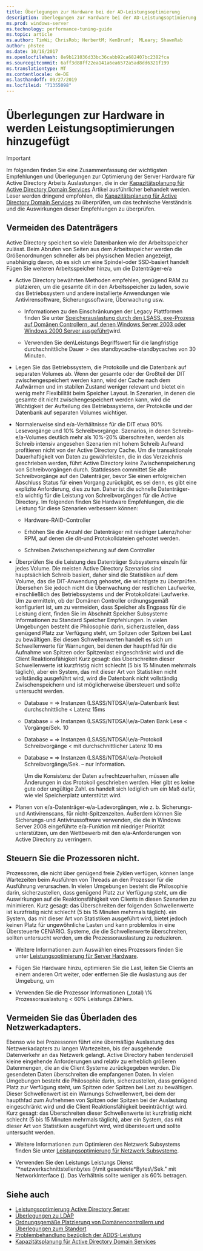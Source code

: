 ```yaml
---
title: Überlegungen zur Hardware bei der AD-Leistungsoptimierung
description: Überlegungen zur Hardware bei der AD-Leistungsoptimierung
ms.prod: windows-server
ms.technology: performance-tuning-guide
ms.topic: article
ms.author: TimWi; ChrisRob; HerbertM; KenBrumf;  MLeary; ShawnRab
author: phstee
ms.date: 10/16/2017
ms.openlocfilehash: 8e9b121036d33bc36cabb92ca682407bc2382fca
ms.sourcegitcommit: 6aff3d88ff22ea141a6ea6572a5ad8dd6321f199
ms.translationtype: MT
ms.contentlocale: de-DE
ms.lasthandoff: 09/27/2019
ms.locfileid: "71355098"
---
```

# <a name="hardware-considerations-in-adds-performance-tuning"></a>Überlegungen zur Hardware in werden Leistungsoptimierungen hinzugefügt 

>[!Important]
> Im folgenden finden Sie eine Zusammenfassung der wichtigsten Empfehlungen und Überlegungen zur Optimierung der Server Hardware für Active Directory Arbeits Auslastungen, die in der [Kapazitätsplanung für Active Directory Domain Services](https://go.microsoft.com/fwlink/?LinkId=324566) Artikel ausführlicher behandelt werden. Leser werden dringend empfohlen, die [Kapazitätsplanung für Active Directory Domain Services](https://go.microsoft.com/fwlink/?LinkId=324566) zu überprüfen, um das technische Verständnis und die Auswirkungen dieser Empfehlungen zu überprüfen.

## <a name="avoid-going-to-disk"></a>Vermeiden des Datenträgers

Active Directory speichert so viele Datenbanken wie der Arbeitsspeicher zulässt. Beim Abrufen von Seiten aus dem Arbeitsspeicher werden die Größenordnungen schneller als bei physischen Medien angezeigt, unabhängig davon, ob es sich um eine Spindel-oder SSD-basiert handelt Fügen Sie weiteren Arbeitsspeicher hinzu, um die Datenträger-e/a

-   Active Directory bewährten Methoden empfehlen, genügend RAM zu platzieren, um die gesamte dit in den Arbeitsspeicher zu laden, sowie das Betriebssystem und andere installierte Anwendungen wie Antivirensoftware, Sicherungssoftware, Überwachung usw.

    -   Informationen zu den Einschränkungen der Legacy Plattformen finden Sie unter [Speicherauslastung durch den LSASS. exe-Prozess auf Domänen Controllern, auf denen Windows Server 2003 oder Windows 2000 Server ausgeführt](https://support.microsoft.com/kb/308356)wird.

    -   Verwenden Sie den\\Leistungs Begriffswert für die langfristige durchschnittliche Dauer &gt; des standbycache-standbycaches von 30 Minuten.

-   Legen Sie das Betriebssystem, die Protokolle und die Datenbank auf separaten Volumes ab. Wenn der gesamte oder der Großteil der DIT zwischengespeichert werden kann, wird der Cache nach dem Aufwärmen und im stabilen Zustand weniger relevant und bietet ein wenig mehr Flexibilität beim Speicher Layout. In Szenarien, in denen die gesamte dit nicht zwischengespeichert werden kann, wird die Wichtigkeit der Aufteilung des Betriebssystems, der Protokolle und der Datenbank auf separaten Volumes wichtiger.

-   Normalerweise sind e/a-Verhältnisse für die DIT etwa 90% Lesevorgänge und 10% Schreibvorgänge. Szenarios, in denen Schreib-e/a-Volumes deutlich mehr als 10%-20% überschreiten, werden als Schreib intensiv angesehen Szenarien mit hohem Schreib Aufwand profitieren nicht von der Active Directory Cache. Um die transaktionale Dauerhaftigkeit von Daten zu gewährleisten, die in das Verzeichnis geschrieben werden, führt Active Directory keine Zwischenspeicherung von Schreibvorgängen durch. Stattdessen committet Sie alle Schreibvorgänge auf den Datenträger, bevor Sie einen erfolgreichen Abschluss Status für einen Vorgang zurückgibt, es sei denn, es gibt eine explizite Anforderung, dies zu tun. Daher ist die schnelle Datenträger-e/a wichtig für die Leistung von Schreibvorgängen für die Active Directory. Im folgenden finden Sie Hardware Empfehlungen, die die Leistung für diese Szenarien verbessern können:

    -   Hardware-RAID-Controller

    -   Erhöhen Sie die Anzahl der Datenträger mit niedriger Latenz/hoher RPM, auf denen die dit-und Protokolldateien gehostet werden.

    -   Schreiben Zwischenspeicherung auf dem Controller

-   Überprüfen Sie die Leistung des Datenträger Subsystems einzeln für jedes Volume. Die meisten Active Directory Szenarios sind hauptsächlich Schreib basiert, daher sind die Statistiken auf dem Volume, das die DIT-Anwendung gehostet, die wichtigste zu überprüfen. Übersehen Sie jedoch nicht die Überwachung der restlichen Laufwerke, einschließlich des Betriebssystems und der Protokolldatei Laufwerke. Um zu ermitteln, ob der Domänen Controller ordnungsgemäß konfiguriert ist, um zu vermeiden, dass Speicher als Engpass für die Leistung dient, finden Sie im Abschnitt Speicher Subsysteme Informationen zu Standard Speicher Empfehlungen. In vielen Umgebungen besteht die Philosophie darin, sicherzustellen, dass genügend Platz zur Verfügung steht, um Spitzen oder Spitzen bei Last zu bewältigen. Bei diesen Schwellenwerten handelt es sich um Schwellenwerte für Warnungen, bei denen der haupthfad für die Aufnahme von Spitzen oder Spitzenlast eingeschränkt wird und die Client Reaktionsfähigkeit Kurz gesagt: das Überschreiten dieser Schwellenwerte ist kurzfristig nicht schlecht (5 bis 15 Minuten mehrmals täglich), aber ein System, das mit dieser Art von Statistiken nicht vollständig ausgeführt wird, wird die Datenbank nicht vollständig Zwischenspeichern und ist möglicherweise übersteuert und sollte untersucht werden.

    -   Database = =&gt; Instanzen (LSASS/NTDSA)\\e/a-Datenbank liest durchschnittliche &lt; Latenz 15ms

    -   Database = =&gt; Instanzen (LSASS/NTDSA)\\e/a-Daten Bank Lese &lt; Vorgänge/Sek. 10

    -   Database = =&gt; Instanzen (LSASS/NTDSA)\\e/a-Protokoll Schreibvorgänge &lt; mit durchschnittlicher Latenz 10 ms

    -   Database = =&gt; Instanzen (LSASS/NTDSA)\\e/a-Protokoll Schreibvorgänge/Sek. – nur Information.

        Um die Konsistenz der Daten aufrechtzuerhalten, müssen alle Änderungen in das Protokoll geschrieben werden. Hier gibt es keine gute oder ungültige Zahl. es handelt sich lediglich um ein Maß dafür, wie viel Speicherplatz unterstützt wird.

-   Planen von e/a-Datenträger-e/a-Ladevorgängen, wie z. b. Sicherungs-und Antivirenscans, für nicht-Spitzenzeiten. Außerdem können Sie Sicherungs-und Antivirussoftware verwenden, die die in Windows Server 2008 eingeführte e/a-Funktion mit niedriger Priorität unterstützen, um den Wettbewerb mit den e/a-Anforderungen von Active Directory zu verringern.

## <a name="dont-over-tax-the-processors"></a>Steuern Sie die Prozessoren nicht.

Prozessoren, die nicht über genügend freie Zyklen verfügen, können lange Wartezeiten beim Ausführen von Threads an den Prozessor für die Ausführung verursachen. In vielen Umgebungen besteht die Philosophie darin, sicherzustellen, dass genügend Platz zur Verfügung steht, um die Auswirkungen auf die Reaktionsfähigkeit von Clients in diesen Szenarien zu minimieren. Kurz gesagt: das Überschreiten der folgenden Schwellenwerte ist kurzfristig nicht schlecht (5 bis 15 Minuten mehrmals täglich). ein System, das mit dieser Art von Statistiken ausgeführt wird, bietet jedoch keinen Platz für ungewöhnliche Lasten und kann problemlos in eine Übersteuerte CENARIO. Systeme, die die Schwellenwerte überschreiten, sollten untersucht werden, um die Prozessorauslastung zu reduzieren.

-   Weitere Informationen zum Auswählen eines Prozessors finden Sie unter [Leistungsoptimierung für Server Hardware](../../hardware/index.md).

-   Fügen Sie Hardware hinzu, optimieren Sie die Last, leiten Sie Clients an einem anderen Ort weiter, oder entfernen Sie die Auslastung aus der Umgebung, um

-   Verwenden Sie die Prozessor Informationen (\_total) \\% Prozessorauslastung &lt; 60% Leistungs Zählers.

## <a name="avoid-overloading-the-network-adapter"></a>Vermeiden Sie das Überladen des Netzwerkadapters.

Ebenso wie bei Prozessoren führt eine übermäßige Auslastung des Netzwerkadapters zu langen Wartezeiten, bis der ausgehende Datenverkehr an das Netzwerk gelangt. Active Directory haben tendenziell kleine eingehende Anforderungen und relativ zu erheblich größeren Datenmengen, die an die Client Systeme zurückgegeben werden. Die gesendeten Daten überschreiten die empfangenen Daten. In vielen Umgebungen besteht die Philosophie darin, sicherzustellen, dass genügend Platz zur Verfügung steht, um Spitzen oder Spitzen bei Last zu bewältigen. Dieser Schwellenwert ist ein Warnungs Schwellenwert, bei dem der haupthfad zum Aufnehmen von Spitzen oder Spitzen bei der Auslastung eingeschränkt wird und die Client Reaktionsfähigkeit beeinträchtigt wird. Kurz gesagt: das Überschreiten dieser Schwellenwerte ist kurzfristig nicht schlecht (5 bis 15 Minuten mehrmals täglich), aber ein System, das mit dieser Art von Statistiken ausgeführt wird, wird übersteuert und sollte untersucht werden.

-   Weitere Informationen zum Optimieren des Netzwerk Subsystems finden Sie unter [Leistungsoptimierung für Netzwerk Subsysteme](../../../../networking/technologies/network-subsystem/net-sub-performance-top.md).

-   Verwenden Sie den Leistungs Leistungs Dienst "\*netzwerkschnittstellenbytes ()\\mit gesendete\*Bytes\\/Sek." mit NetworkInterface (). Das Verhältnis sollte weniger als 60% betragen.

## <a name="see-also"></a>Siehe auch
- [Leistungsoptimierung Active Directory Server](index.md)
- [Überlegungen zu LDAP](ldap-considerations.md)
- [Ordnungsgemäße Platzierung von Domänencontrollern und Überlegungen zum Standort](site-definition-considerations.md)
- [Problembehandlung bezüglich der ADDS-Leistung](troubleshoot.md) 
- [Kapazitätsplanung für Active Directory Domain Services](https://go.microsoft.com/fwlink/?LinkId=324566)